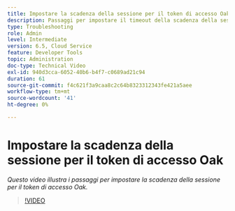 ```yaml
---
title: Impostare la scadenza della sessione per il token di accesso Oak
description: Passaggi per impostare il timeout della scadenza della sessione del token di origine Oak
type: Troubleshooting
role: Admin
level: Intermediate
version: 6.5, Cloud Service
feature: Developer Tools
topic: Administration
doc-type: Technical Video
exl-id: 940d3cca-6052-40b6-b4f7-c0689ad21c94
duration: 61
source-git-commit: f4c621f3a9caa8c2c64b8323312343fe421a5aee
workflow-type: tm+mt
source-wordcount: '41'
ht-degree: 0%

---
```


# Impostare la scadenza della sessione per il token di accesso Oak

*Questo video illustra i passaggi per impostare la scadenza della sessione per il token di accesso Oak.*

>[!VIDEO](https://video.tv.adobe.com/v/335468?quality=12&learn=on)
